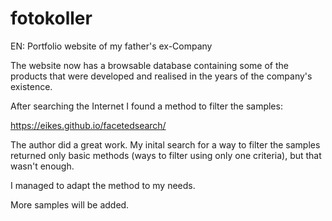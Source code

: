 # fotokoller
EN: Portfolio website of my father's ex-Company

The website now has a browsable database containing some of the products
that were developed and realised in the years of the company's existence. 

After searching the Internet I found a method to filter the samples:

https://eikes.github.io/facetedsearch/

The author did a great work. My inital search for a way to filter the
samples returned only basic methods (ways to filter using only one
criteria), but that wasn't enough.

I managed to adapt the method to my needs. 

More samples will be added.